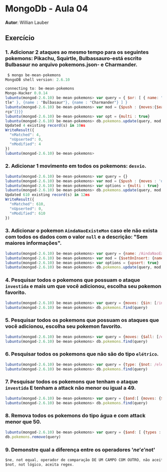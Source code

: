 # MongoDb - Aula 04
**Autor**: Willian Lauber


## Exercício

### 1. **Adicionar** 2 ataques ao mesmo tempo para os seguintes pokemons: Pikachu, Squirtle, Bulbassauro-está escrito Bulbasaur no arquivo pokemons.json- e Charmander.



```js
 $ mongo be-mean-pokemons
MongoDB shell version: 2.6.10

connecting to: be-mean-pokemons
Mongo-Hacker 0.0.14
lubuntu(mongod-2.6.10) be-mean-pokemons> var query = { $or: [ { name: "Pikachu" }, { name : "Squir
tle" }, {name : "Bulbasaur"}, {name : "Charmander"} ] }
lubuntu(mongod-2.6.10) be-mean-pokemons> var mod = {$push : {moves:{$each : ["persistencia", "esfo
rço"]}}}
lubuntu(mongod-2.6.10) be-mean-pokemons> var opt = {multi : true}
lubuntu(mongod-2.6.10) be-mean-pokemons> db.pokemons.update(query, mod, opt)
Updated 4 existing record(s) in 10ms
WriteResult({
  "nMatched": 4,
  "nUpserted": 0,
  "nModified": 4
})
lubuntu(mongod-2.6.10) be-mean-pokemons>
```

### 2. **Adicionar** 1 movimento em todos os pokemons: `desvio`.

```js
lubuntu(mongod-2.6.10) be-mean-pokemons> var query = {}
lubuntu(mongod-2.6.10) be-mean-pokemons> var mod = {$push : {moves : 'desvio'}}
lubuntu(mongod-2.6.10) be-mean-pokemons> var options = {multi : true}
lubuntu(mongod-2.6.10) be-mean-pokemons> db.pokemons.update(query, mod, options)
Updated 610 existing record(s) in 12ms
WriteResult({
  "nMatched": 610,
  "nUpserted": 0,
  "nModified": 610
})
```

### 3. **Adicionar** o pokemon `AindaNaoExisteMon` caso ele não exista com todos os dados com o valor `null` e a descrição: "Sem maiores informações".

```js
lubuntu(mongod-2.6.10) be-mean-pokemons> var query = {name: /AindaNaoExisteMon/i}
lubuntu(mongod-2.6.10) be-mean-pokemons> var mod = {$setOnInsert: {name: 'AindaNaoExisteMon', type: null, attack: null, defense: null, height: null, description: 'Sem maiores informações'}}
lubuntu(mongod-2.6.10) be-mean-pokemons> var options = {upsert: true}
lubuntu(mongod-2.6.10) be-mean-pokemons> db.pokemons.update(query, mod, options)
```

### 4. Pesquisar todos o pokemons que possuam o ataque `investida` e mais um que você adicionou, escolha seu pokemon favorito.

```js
lubuntu(mongod-2.6.10) be-mean-pokemons> var query = {moves: {$in: [/investida/i, /persistencia/i]}}
lubuntu(mongod-2.6.10) be-mean-pokemons> db.pokemons.find(query)

```

### 5. Pesquisar **todos** os pokemons que possuam os ataques que você adicionou, escolha seu pokemon favorito.

```js
lubuntu(mongod-2.6.10) be-mean-pokemons> var query = {moves: {$all: [/esforço/i, /persistencia/i]}}
lubuntu(mongod-2.6.10) be-mean-pokemons> db.pokemons.find(query)
```

### 6. Pesquisar **todos** os pokemons que não são do tipo `elétrico`.

```js
lubuntu(mongod-2.6.10) be-mean-pokemons> var query = {type: {$not: /elétrico/i}}
lubuntu(mongod-2.6.10) be-mean-pokemons> db.pokemons.find(query)
```

### 7. Pesquisar **todos** os pokemons que tenham o ataque `investida` **E** tenham a attack **não menor ou igual** a 49.

```js
lubuntu(mongod-2.6.10) be-mean-pokemons> var query = {$and:[ {moves: {$in: [/investida/i]}}, {attack: {$not: {$lte: 49}}}]}
lubuntu(mongod-2.6.10) be-mean-pokemons> db.pokemons.find(query)
```

### 8. Remova **todos** os pokemons do tipo água e com attack menor que 50.
```js
lubuntu(mongod-2.6.10) be-mean-pokemons> var query = {$and: [ {types : {$in : ["water"]}}, {attack: {$lt : 50}} ]}
db.pokemons.remove(query)
```

### 9. Demonstre qual a diferença entre os operadores '$ne' e '$not'

```js
$ne, not equal, operador de comparação DE UM CAMPO COM OUTRO, não aceita rejex. Necessariamente o banco deve possuir o campo sendo buscado.
$not, not lógico, aceita regex.
```
